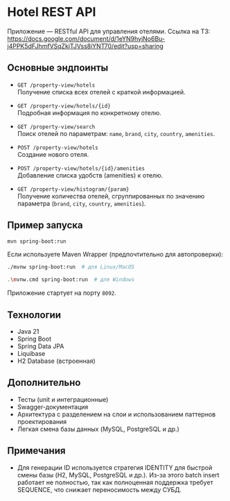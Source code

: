 # Hotel REST API

Приложение — RESTful API для управления отелями.
Ссылка на ТЗ: https://docs.google.com/document/d/1eYN9hvjNo6Bu-j4PPK5dFJhmfVSqZkjTJVss8iYNT70/edit?usp=sharing

## Основные эндпоинты

- `GET /property-view/hotels`  
  Получение списка всех отелей с краткой информацией.

- `GET /property-view/hotels/{id}`  
  Подробная информация по конкретному отелю.

- `GET /property-view/search`  
  Поиск отелей по параметрам: `name`, `brand`, `city`, `country`, `amenities`.

- `POST /property-view/hotels`  
  Создание нового отеля.

- `POST /property-view/hotels/{id}/amenities`  
  Добавление списка удобств (amenities) к отелю.

- `GET /property-view/histogram/{param}`  
  Получение количества отелей, сгруппированных по значению параметра (`brand`, `city`, `country`, `amenities`).

## Пример запуска

```bash
mvn spring-boot:run
````
Если используете Maven Wrapper (предпочтительно для автопроверки):

```bash
./mvnw spring-boot:run  # для Linux/MacOS
````
```bash
.\mvnw.cmd spring-boot:run  # для Windows
````

Приложение стартует на порту `8092`.

## Технологии

* Java 21
* Spring Boot
* Spring Data JPA
* Liquibase
* H2 Database (встроенная)

## Дополнительно

* Тесты (unit и интеграционные)
* Swagger-документация
* Архитектура с разделением на слои и использованием паттернов проектирования
* Легкая смена базы данных (MySQL, PostgreSQL и др.)

## Примечания
* Для генерации ID используется стратегия IDENTITY для быстрой смены базы (H2, MySQL, PostgreSQL и др.). Из-за этого batch insert работает не полностью, так как полноценная поддержка требует SEQUENCE, что снижает переносимость между СУБД.
